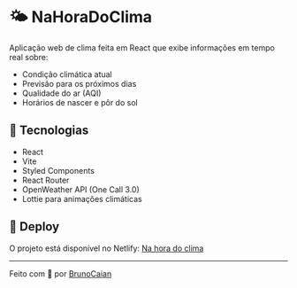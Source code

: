 # 🌤️ NaHoraDoClima

Aplicação web de clima feita em React que exibe informações em tempo real sobre:

- Condição climática atual
- Previsão para os próximos dias
- Qualidade do ar (AQI)
- Horários de nascer e pôr do sol

## 🚀 Tecnologias

- React
- Vite
- Styled Components
- React Router
- OpenWeather API (One Call 3.0)
- Lottie para animações climáticas

## 🔗 Deploy

O projeto está disponível no Netlify: [Na hora do clima](https://nahoradoclima.netlify.app/)

---

Feito com 💙 por [BrunoCaian](https://github.com/BrunoCaian)
 
